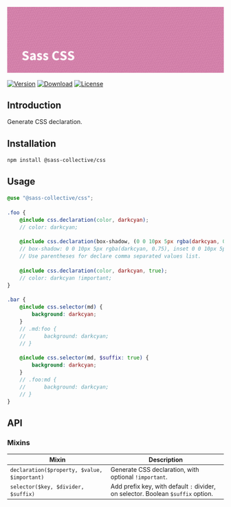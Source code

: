 ![Sass CSS](.github/banner.png)

[![Version](https://flat.badgen.net/npm/v/@sass-collective/css)](https://www.npmjs.com/package/@sass-collective/css)
[![Download](https://flat.badgen.net/npm/dt/@sass-collective/css)](https://www.npmjs.com/package/@sass-collective/css)
[![License](https://flat.badgen.net/npm/license/@sass-collective/css)](https://www.npmjs.com/package/@sass-collective/css)

## Introduction

Generate CSS declaration.

## Installation

```shell
npm install @sass-collective/css
```

## Usage

```scss
@use "@sass-collective/css";

.foo {
    @include css.declaration(color, darkcyan);
    // color: darkcyan;
    
    @include css.declaration(box-shadow, (0 0 10px 5px rgba(darkcyan, 0.75), inset 0 0 10px 5px rgba(darkcyan, 0.75)));
    // box-shadow: 0 0 10px 5px rgba(darkcyan, 0.75), inset 0 0 10px 5px rgba(darkcyan, 0.75);
    // Use parentheses for declare comma separated values list.
    
    @include css.declaration(color, darkcyan, true);
    // color: darkcyan !important;
}

.bar {
    @include css.selector(md) {
        background: darkcyan;
    }
    // .md:foo {
    //      background: darkcyan;
    // }
    
    @include css.selector(md, $suffix: true) {
        background: darkcyan;
    }
    // .foo:md { 
    //      background: darkcyan;
    // }
}
```

## API

### Mixins

| Mixin | Description |
| --- | --- |
| `declaration($property, $value, $important)` | Generate CSS declaration, with optional `!important`. |
| `selector($key, $divider, $suffix)` | Add prefix key, with default `:` divider, on selector. Boolean `$suffix` option. |
